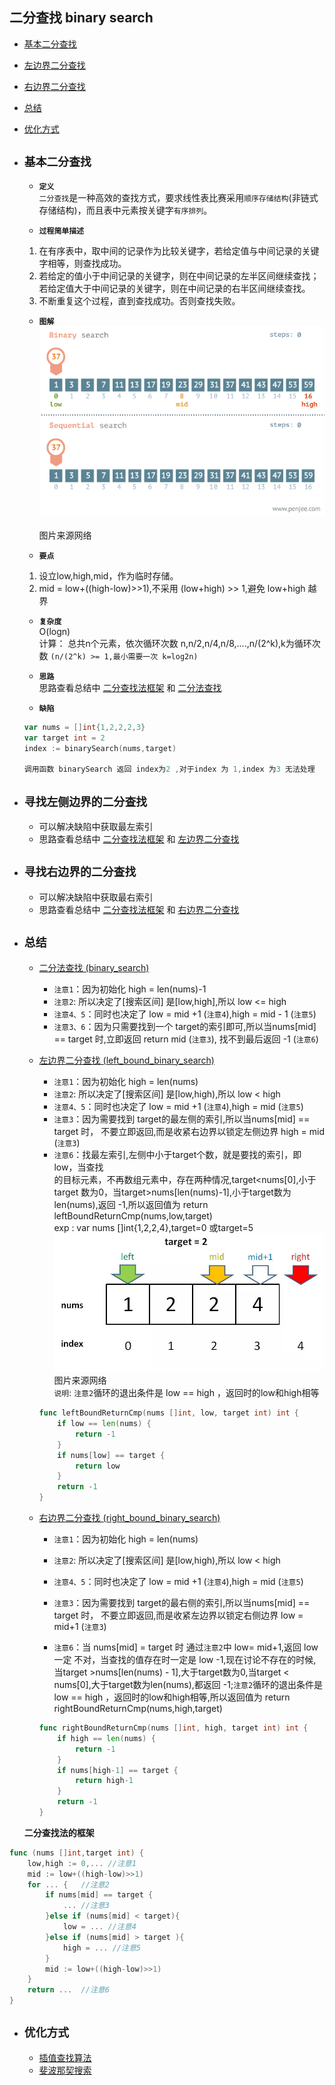 ## 二分查找 binary search

- [基本二分查找](#1)
- [左边界二分查找](#2)
- [右边界二分查找](#3)  
- [总结](#4)
- [优化方式](#5)

- ## <i id="1"></i>**`基本二分查找`** 

    - **`定义`**  
    `二分查找`是一种高效的查找方式，要求线性表比赛采用`顺序存储结构`(非链式存储结构)，而且表中元素按关键字`有序排列`。 </br>

    - **`过程简单描述`**
    1. 在有序表中，取中间的记录作为比较关键字，若给定值与中间记录的关键字相等，则查找成功。</br>
    2. 若给定的值小于中间记录的关键字，则在中间记录的左半区间继续查找；若给定值大于中间记录的关键字，则在中间记录的右半区间继续查找。</br>
    3. 不断重复这个过程，直到查找成功。否则查找失败。</br>


    - **`图解`**  
    ![bianry_search](./binary_search.gif)</br>  
    图片来源网络</br>

    - **`要点`**  
    1. 设立low,high,mid，作为临时存储。</br>
    2. mid = low+((high-low)>>1),不采用 (low+high) >> 1,避免 low+high 越界


    - <i id="binary_search_space"></i>**`复杂度`**      
    O(logn)  
    计算：
    总共n个元素，依次循环次数 n,n/2,n/4,n/8,....,n/(2^k),k为循环次数 `(n/(2^k) >= 1,最小需要一次 k=log2n)`  

    - **`思路`**  
    思路查看总结中 [二分查找法框架](#binary_framework) 和 [二分法查找](#binary_search)

    - **`缺陷`**  
    ```go
    var nums = []int{1,2,2,2,3}  
    var target int = 2
    index := binarySearch(nums,target)

    调用函数 binarySearch 返回 index为2 ,对于index 为 1,index 为3 无法处理
    ```  


- ## <i id="2"></i>**`寻找左侧边界的二分查找`**  
    - 可以解决缺陷中获取最左索引  
    - 思路查看总结中 [二分查找法框架](#binary_framework) 和 [左边界二分查找](#left_bound)

- ## <i id="3"></i>**`寻找右边界的二分查找`**
    - 可以解决缺陷中获取最右索引  
    - 思路查看总结中 [二分查找法框架](#binary_framework) 和 [右边界二分查找](#right_bound)


- ## <i id="4"></i>**`总结`**    

    - <i id="binary_search"></i>[二分法查找 (binary_search)](./binary_search.go)  
        - `注意1`：因为初始化   high = len(nums)-1    
        - `注意2`: 所以决定了[搜索区间] 是[low,high],所以 low <= high  
        - `注意4、5`：同时也决定了 low = mid +1 (`注意4`),high = mid - 1 (`注意5`) 
        - `注意3、6`：因为只需要找到一个 target的索引即可,所以当nums[mid] == target 时,立即返回 return mid (`注意3`), 找不到最后返回 -1 (`注意6`)  

    - <i id="left_bound"></i>[左边界二分查找 (left_bound_binary_search)](./left_bound_binary_search.go)  
        - `注意1`：因为初始化   high = len(nums)      
        - `注意2`: 所以决定了[搜索区间] 是[low,high),所以 low < high  
        - `注意4、5`：同时也决定了 low = mid +1 (`注意4`),high = mid  (`注意5`)   
        - `注意3`：因为需要找到 target的最左侧的索引,所以当nums[mid] == target 时， 
                不要立即返回,而是收紧右边界以锁定左侧边界 high = mid (`注意3`)   
        - `注意6`：找最左索引,左侧中小于target个数，就是要找的索引，即low，当查找  
                的目标元素，不再数组元素中，存在两种情况,target<nums[0],小于target 数为0，当target>nums[len(nums)-1],小于target数为len(nums),返回 -1,所以返回值为 return leftBoundReturnCmp(nums,low,target)  
                exp : var nums []int{1,2,2,4},target=0 或target=5  
                ![left_bound_binary_search](./left_bound_binary_search.jpg)  
                图片来源网络    
        `说明`: `注意2`循环的退出条件是 low == high ，返回时的low和high相等

        ```go 
        func leftBoundReturnCmp(nums []int, low, target int) int {
            if low == len(nums) {
                return -1
            }
            if nums[low] == target {
                return low
            }
            return -1
        }
        ```

    - <i id="right_bound"></i>[右边界二分查找 (right_bound_binary_search)](./right_bound_binary_search.go)         
        - `注意1`：因为初始化   high = len(nums)      
        - `注意2`: 所以决定了[搜索区间] 是[low,high),所以 low < high  
        - `注意4、5`：同时也决定了 low = mid +1 (`注意4`),high = mid  (`注意5`)   
        - `注意3`：因为需要找到 target的最右侧的索引,所以当nums[mid] == target 时，
                  不要立即返回,而是收紧左边界以锁定右侧边界 low = mid+1 (`注意3`)

        - `注意6`：当 nums[mid] = target 时 通过`注意2`中 low= mid+1,返回 low 一定 不对，当查找的值存在时一定是 low -1,现在讨论不存在的时候,当target >nums[len(nums) - 1],大于target数为0,当target < nums[0],大于target数为len(nums),都返回 -1;`注意2`循环的退出条件是 low == high ，返回时的low和high相等,所以返回值为 return rightBoundReturnCmp(nums,high,target)

        ```go 
        func rightBoundReturnCmp(nums []int, high, target int) int {
            if high == len(nums) {
                return -1
            }
            if nums[high-1] == target {
                return high-1
            }
            return -1
        }
        ```

    <i id="binary_framework"></i>__二分查找法的框架__  

```go
func (nums []int,target int) {
    low,high := 0,... //注意1
    mid := low+((high-low)>>1)
    for ... {   //注意2
        if nums[mid] == target {
            ... //注意3
        }else if (nums[mid] < target){
            low = ... //注意4
        }else if (nums[mid] > target ){
            high = ... //注意5
        }
        mid := low+((high-low)>>1)
    }
    return ...  //注意6
}
```


- ## <i id="5"></i>**`优化方式`** 
    - [插值查找算法](../interpolation_search)  
    - [斐波那契搜索](../fibonacci_search)  


    